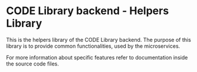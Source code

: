 # CODE Library backend - Helpers Library

This is the helpers library of the CODE Library backend.
The purpose of this library is to provide common functionalities, used by the microservices.

For more information about specific features refer to documentation inside the source code files.
